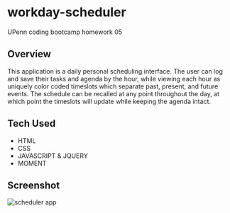 # workday-scheduler
UPenn coding bootcamp homework 05

## Overview
This application is a daily personal scheduling interface. The user can log and save their tasks and agenda by the hour, while viewing each hour as uniquely color coded timeslots which separate past, present, and future events. The schedule can be recalled at any point throughout the day, at which point the timeslots will update while keeping the agenda intact.

## Tech Used
- HTML  
- CSS  
- JAVASCRIPT & JQUERY
- MOMENT  

## Screenshot
![scheduler app](./assets/workday-scheduler.gif)
